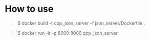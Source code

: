 # How to use

>$ docker build -t cpp_json_server -f json_server/Dockerfile .

>$ docker run -it -p 8000:8000 cpp_json_server
